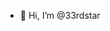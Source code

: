 - 👋 Hi, I’m @33rdstar 

<!---
33rdstar/33rdstar is a ✨ special ✨ repository because its `README.md` (this file) appears on your GitHub profile.
You can click the Preview link to take a look at your changes.
--->
